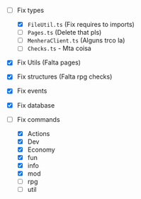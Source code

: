 - [ ] Fix types

  - [x] `FileUtil.ts` (Fix requires to imports)
  - [ ] `Pages.ts` (Delete that pls)
  - [ ] `MenheraClient.ts` (Alguns trco la)
  - [ ] `Checks.ts` - Mta coisa

- [x] Fix Utils (Falta pages)
- [x] Fix structures (Falta rpg checks)
- [x] Fix events
- [x] Fix database
- [ ] Fix commands
  - [x] Actions
  - [x] Dev
  - [x] Economy
  - [x] fun
  - [x] info
  - [x] mod
  - [ ] rpg
  - [ ] util
